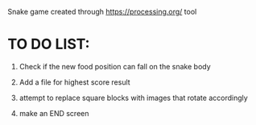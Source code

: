 Snake game created through https://processing.org/ tool


# TO DO LIST:

 1.  Check if the new food position can fall on the snake body
 
 2. Add a file for highest score result
 
 3. attempt to replace square blocks with images that rotate accordingly
 
 4. make an END screen
